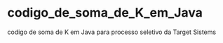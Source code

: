 # codigo_de_soma_de_K_em_Java
codigo de soma de K em Java para processo seletivo  da Target Sistems
